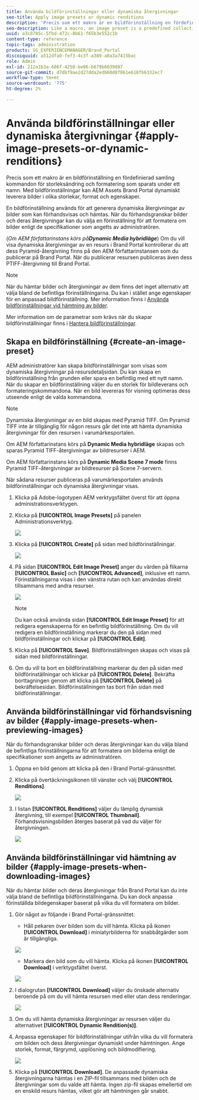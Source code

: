 ```yaml
---
title: Använda bildförinställningar eller dynamiska återgivningar
seo-title: Apply image presets or dynamic renditions
description: 'Precis som ett makro är en bildförinställning en fördefinierad samling kommandon för storleksändring och formatering som sparats under ett namn. Med bildförinställningar kan AEM Assets Brand Portal dynamiskt leverera bilder i olika storlekar, format och egenskaper. '
seo-description: Like a macro, an image preset is a predefined collection of sizing and formatting commands saved under a name. Image presets enable AEM Assets Brand Portal to dynamically deliver images of different sizes, formats, and properties.
uuid: a3c8705c-5fbd-472c-8b61-f65b3e552c1b
content-type: reference
topic-tags: administration
products: SG_EXPERIENCEMANAGER/Brand_Portal
discoiquuid: a512dfa0-fef3-4c3f-a389-a0a3a7415bac
role: Admin
exl-id: 212a1b3a-686f-4250-be06-b679b6039887
source-git-commit: d7dbf9ae2d27dda2edb60d8f861e618fb6332ec7
workflow-type: tm+mt
source-wordcount: '775'
ht-degree: 2%

---
```


# Använda bildförinställningar eller dynamiska återgivningar {#apply-image-presets-or-dynamic-renditions}

Precis som ett makro är en bildförinställning en fördefinierad samling kommandon för storleksändring och formatering som sparats under ett namn. Med bildförinställningar kan AEM Assets Brand Portal dynamiskt leverera bilder i olika storlekar, format och egenskaper.

En bildförinställning används för att generera dynamiska återgivningar av bilder som kan förhandsvisas och hämtas. När du förhandsgranskar bilder och deras återgivningar kan du välja en förinställning för att formatera om bilder enligt de specifikationer som angetts av administratören.

(*Om AEM författarinstans körs på&#x200B;**Dynamic Media hybridläge***) Om du vill visa dynamiska återgivningar av en resurs i Brand Portal kontrollerar du att dess Pyramid-återgivning finns på den AEM författarinstansen som du publicerar på Brand Portal. När du publicerar resursen publiceras även dess PTIFF-återgivning till Brand Portal.

>[!NOTE]
>
>När du hämtar bilder och återgivningar av dem finns det inget alternativ att välja bland de befintliga förinställningarna. Du kan i stället ange egenskaper för en anpassad bildförinställning. Mer information finns i [Använda bildförinställningar vid hämtning av bilder](../using/brand-portal-image-presets.md#main-pars-text-1403412644).


Mer information om de parametrar som krävs när du skapar bildförinställningar finns i [Hantera bildförinställningar](../using/brand-portal-image-presets.md).

## Skapa en bildförinställning {#create-an-image-preset}

AEM administratörer kan skapa bildförinställningar som visas som dynamiska återgivningar på resursdetaljsidan. Du kan skapa en bildförinställning från grunden eller spara en befintlig med ett nytt namn. När du skapar en bildförinställning väljer du en storlek för bildleverans och formateringskommandona. När en bild levereras för visning optimeras dess utseende enligt de valda kommandona.

>[!NOTE]
>
>Dynamiska återgivningar av en bild skapas med Pyramid TIFF. Om Pyramid TIFF inte är tillgänglig för någon resurs går det inte att hämta dynamiska återgivningar för den resursen i varumärkesportalen.
>
>Om AEM författarinstans körs på **Dynamic Media hybridläge** skapas och sparas Pyramid TIFF-återgivningar av bildresurser i AEM.
>
>Om AEM författarinstans körs på **Dynamic Media Scene 7 mode** finns Pyramid TIFF-återgivningar av bildresurser på Scene 7-servern.
>
>När sådana resurser publiceras på varumärkesportalen används bildförinställningar och dynamiska återgivningar visas.


1. Klicka på Adobe-logotypen AEM verktygsfältet överst för att öppna administrationsverktygen.

1. Klicka på **[!UICONTROL Image Presets]** på panelen Administrationsverktyg.

   ![](assets/admin-tools-panel-4.png)

1. Klicka på **[!UICONTROL Create]** på sidan med bildförinställningar.

   ![](assets/image_preset_homepage.png)

1. På sidan **[!UICONTROL Edit Image Preset]** anger du värden på flikarna **[!UICONTROL Basic]** och **[!UICONTROL Advanced]**, inklusive ett namn. Förinställningarna visas i den vänstra rutan och kan användas direkt tillsammans med andra resurser.

   ![](assets/image_preset_create.png)

   >[!NOTE]
   >
   >Du kan också använda sidan **[!UICONTROL Edit Image Preset]** för att redigera egenskaperna för en befintlig bildförinställning. Om du vill redigera en bildförinställning markerar du den på sidan med bildförinställningar och klickar på **[!UICONTROL Edit]**.

1. Klicka på **[!UICONTROL Save]**. Bildförinställningen skapas och visas på sidan med bildförinställningar.
1. Om du vill ta bort en bildförinställning markerar du den på sidan med bildförinställningar och klickar på **[!UICONTROL Delete]**. Bekräfta borttagningen genom att klicka på **[!UICONTROL Delete]** på bekräftelsesidan. Bildförinställningen tas bort från sidan med bildförinställningar.

## Använda bildförinställningar vid förhandsvisning av bilder  {#apply-image-presets-when-previewing-images}

När du förhandsgranskar bilder och deras återgivningar kan du välja bland de befintliga förinställningarna för att formatera om bilderna enligt de specifikationer som angetts av administratören.

1. Öppna en bild genom att klicka på den i Brand Portal-gränssnittet.
1. Klicka på övertäckningsikonen till vänster och välj **[!UICONTROL Renditions]**.

   ![](assets/image-preset-previewrenditions.png)

1. I listan **[!UICONTROL Renditions]** väljer du lämplig dynamisk återgivning, till exempel **[!UICONTROL Thumbnail]**. Förhandsvisningsbilden återges baserat på vad du väljer för återgivningen.

   ![](assets/image-preset-previewrenditionthumbnail.png)

## Använda bildförinställningar vid hämtning av bilder {#apply-image-presets-when-downloading-images}

När du hämtar bilder och deras återgivningar från Brand Portal kan du inte välja bland de befintliga bildförinställningarna. Du kan dock anpassa förinställda bildegenskaper baserat på vilka du vill formatera om bilder.

1. Gör något av följande i Brand Portal-gränssnittet:

   * Håll pekaren över bilden som du vill hämta. Klicka på ikonen **[!UICONTROL Download]** i miniatyrbilderna för snabbåtgärder som är tillgängliga.

   ![](assets/downloadsingleasset.png)

   * Markera den bild som du vill hämta. Klicka på ikonen **[!UICONTROL Download]** i verktygsfältet överst.

   ![](assets/downloadassets.png)

1. I dialogrutan **[!UICONTROL Download]** väljer du önskade alternativ beroende på om du vill hämta resursen med eller utan dess renderingar.

   ![](assets/donload-assets-dialog.png)

1. Om du vill hämta dynamiska återgivningar av resursen väljer du alternativet **[!UICONTROL Dynamic Rendition(s)]**.
1. Anpassa egenskaper för bildförinställningar utifrån vilka du vill formatera om bilden och dess återgivningar dynamiskt under hämtningen. Ange storlek, format, färgrymd, upplösning och bildmodifiering.

   ![](assets/dynamicrenditions.png)

1. Klicka på **[!UICONTROL Download]**. De anpassade dynamiska återgivningarna hämtas i en ZIP-fil tillsammans med bilden och de återgivningar som du valde att hämta. Ingen zip-fil skapas emellertid om en enskild resurs hämtas, vilket gör att hämtningen går snabbt.
